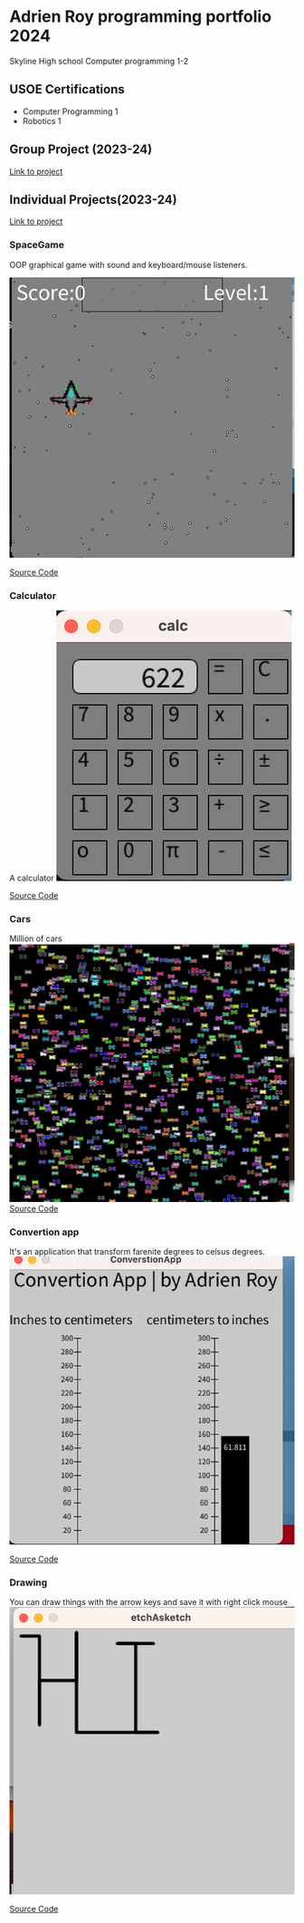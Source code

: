 # Adrien Roy programming portfolio 2024
Skyline High school Computer programming 1-2

## USOE Certifications
 * Computer Programming 1
 * Robotics 1

## Group Project (2023-24)
[Link to project](https://adrienqwerty.github.io/GroupeProjectNumberOne/)

## Individual Projects(2023-24)
[Link to project](https://9721999.github.io/1v1-fight/)

### SpaceGame
OOP graphical game with sound and keyboard/mouse listeners.

![GamePlay](https://github.com/Adrienqwerty/programmingportfolio/blob/main/images/Sg1.png?raw=true)

[Source Code](https://github.com/Adrienqwerty/programmingportfolio/blob/main/src/space_game.zip)
### Calculator
A calculator
![GamePlay](https://github.com/Adrienqwerty/programmingportfolio/blob/main/images/calc1)

[Source Code](https://github.com/Adrienqwerty/programmingportfolio/blob/main/src/calc.zip#:~:text=calc.-,zip,-read.md)

### Cars
Million of cars
![GamePlay](https://github.com/Adrienqwerty/programmingportfolio/blob/main/images/Cars)
[Source Code](https://github.com/Adrienqwerty/programmingportfolio/blob/main/src/calc.zip#:~:text=calc.-,zip,-read.md)

### Convertion app
It's an application that transform farenite degrees to celsus degrees.
![GamePlay](https://github.com/Adrienqwerty/programmingportfolio/blob/main/images/convertion%20app)

[Source Code](https://github.com/Adrienqwerty/programmingportfolio/blob/main/images/convertion%20app)


### Drawing
You can draw things with the arrow keys and save it with right click mouse
![GamePlay](https://github.com/Adrienqwerty/programmingportfolio/blob/main/images/Drawing)

[Source Code](https://github.com/Adrienqwerty/programmingportfolio/blob/main/src/etchAsketch.zip)
